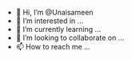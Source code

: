 
- 👋 Hi, I’m @Unaisameen
- 👀 I’m interested in ...
- 🌱 I’m currently learning ...
- 💞️ I’m looking to collaborate on ...
- 📫 How to reach me ...

<!---
Unaisameen/Unaisameen is a ✨ special ✨ repository because its `README.md` (this file) appears on your GitHub profile.
You can click the Preview link to take a look at your changes.
--->
